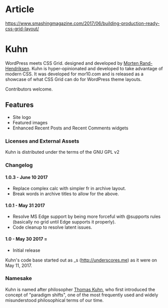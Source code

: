 # Article
https://www.smashingmagazine.com/2017/06/building-production-ready-css-grid-layout/

# Kuhn

WordPress meets CSS Grid. designed and developed by [Morten Rand-Hendriksen](https://mor10.com). Kuhn is hyper-opinionated and developed to take advantage of modern CSS. It was developed for mor10.com and is released as a showcase of what CSS Grid can do for WordPress theme layouts.

Contributors welcome.

## Features
- Site logo
- Featured images
- Enhanced Recent Posts and Recent Comments widgets

### Licenses and External Assets
Kuhn is distributed under the terms of the GNU GPL v2

### Changelog

#### 1.0.3 - June 10 2017
- Replace complex calc with simpler fr in archive layout.
- Break words in archive titles to allow for the above.

#### 1.0.1 - May 31 2017
- Resolve MS Edge support by being more forceful with @supports rules (basically no grid until Edge supports it properly).
- Code cleanup to resolve latent issues.

#### 1.0 - May 30 2017 =
- Initial release

Kuhn's code base started out as _s (http://underscores.me) as it were on May 11, 2017.

### Namesake
Kuhn is named after philosopher [Thomas Kuhn](https://en.wikipedia.org/wiki/Thomas_Kuhn), who first introduced the concept of "paradigm shifts", one of the most frequently used and widely misunderstood philosophical terms of our time.
